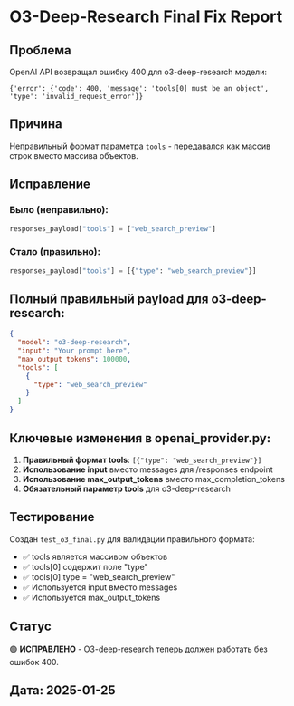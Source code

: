 # O3-Deep-Research Final Fix Report

## Проблема
OpenAI API возвращал ошибку 400 для o3-deep-research модели:
```
{'error': {'code': 400, 'message': 'tools[0] must be an object', 'type': 'invalid_request_error'}}
```

## Причина
Неправильный формат параметра `tools` - передавался как массив строк вместо массива объектов.

## Исправление

### Было (неправильно):
```python
responses_payload["tools"] = ["web_search_preview"]
```

### Стало (правильно):
```python
responses_payload["tools"] = [{"type": "web_search_preview"}]
```

## Полный правильный payload для o3-deep-research:

```json
{
  "model": "o3-deep-research",
  "input": "Your prompt here",
  "max_output_tokens": 100000,
  "tools": [
    {
      "type": "web_search_preview"
    }
  ]
}
```

## Ключевые изменения в openai_provider.py:

1. **Правильный формат tools**: `[{"type": "web_search_preview"}]`
2. **Использование input** вместо messages для /responses endpoint
3. **Использование max_output_tokens** вместо max_completion_tokens
4. **Обязательный параметр tools** для o3-deep-research

## Тестирование

Создан `test_o3_final.py` для валидации правильного формата:
- ✅ tools является массивом объектов
- ✅ tools[0] содержит поле "type"
- ✅ tools[0].type = "web_search_preview"
- ✅ Используется input вместо messages
- ✅ Используется max_output_tokens

## Статус
🟢 **ИСПРАВЛЕНО** - O3-deep-research теперь должен работать без ошибок 400.

## Дата: 2025-01-25
